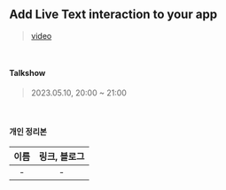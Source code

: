 ## Add Live Text interaction to your app
> [video](https://developer.apple.com/videos/play/wwdc2022/10026/)

<br>

#### Talkshow
> 2023.05.10, 20:00 ~ 21:00

<br>

#### 개인 정리본
| 이름 | 링크, 블로그 |
|:---:|:--:|
| - | - |

